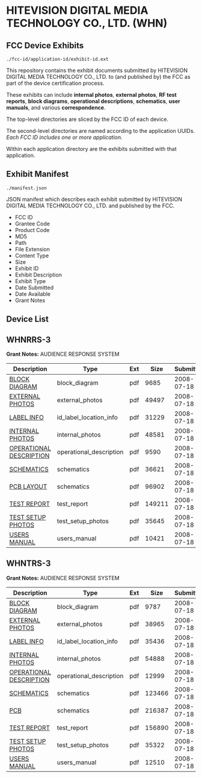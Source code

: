 # HITEVISION DIGITAL MEDIA TECHNOLOGY CO., LTD. (WHN)
## FCC Device Exhibits

```
./fcc-id/application-id/exhibit-id.ext
```

This repository contains the exhibit documents submitted by HITEVISION DIGITAL MEDIA TECHNOLOGY CO., LTD. to (and published by) the FCC as part of the device certification process.

These exhibits can include **internal photos**, **external photos**, **RF test reports**, **block diagrams**, **operational descriptions**, **schematics**, **user manuals**, and various **correspondence**.

The top-level directories are sliced by the FCC ID of each device.

The second-level directories are named according to the application UUIDs. *Each FCC ID includes one or more application.*

Within each application directory are the exhibits submitted with that application. 

## Exhibit Manifest

```
./manifest.json
```

JSON manifest which describes each exhibit submitted by HITEVISION DIGITAL MEDIA TECHNOLOGY CO., LTD. and published by the FCC.

- FCC ID
- Grantee Code
- Product Code
- MD5
- Path
- File Extension
- Content Type
- Size
- Exhibit ID
- Exhibit Description
- Exhibit Type
- Date Submitted
- Date Available
- Grant Notes

## Device List
## WHNRRS-3
**Grant Notes:** AUDIENCE RESPONSE SYSTEM

| Description | Type | Ext | Size | Submitted | Available |
| ----------- | ---- | --- | ---- | --------- | --------- |
| [BLOCK DIAGRAM](WHNRRS-3/29de632b274b73b38c925f5036de369b/972911.pdf) | block_diagram | pdf | 9685 | 2008-07-18 | 2008-07-18 |
| [EXTERNAL PHOTOS](WHNRRS-3/29de632b274b73b38c925f5036de369b/972914.pdf) | external_photos | pdf | 49497 | 2008-07-18 | 2008-07-18 |
| [LABEL INFO](WHNRRS-3/29de632b274b73b38c925f5036de369b/972918.pdf) | id_label_location_info | pdf | 31229 | 2008-07-18 | 2008-07-18 |
| [INTERNAL PHOTOS](WHNRRS-3/29de632b274b73b38c925f5036de369b/972915.pdf) | internal_photos | pdf | 48581 | 2008-07-18 | 2008-07-18 |
| [OPERATIONAL DESCRIPTION](WHNRRS-3/29de632b274b73b38c925f5036de369b/972913.pdf) | operational_description | pdf | 9590 | 2008-07-18 | 2008-07-18 |
| [SCHEMATICS](WHNRRS-3/29de632b274b73b38c925f5036de369b/972912.pdf) | schematics | pdf | 36621 | 2008-07-18 | 2008-07-18 |
| [PCB LAYOUT](WHNRRS-3/29de632b274b73b38c925f5036de369b/972917.pdf) | schematics | pdf | 96902 | 2008-07-18 | 2008-07-18 |
| [TEST REPORT](WHNRRS-3/29de632b274b73b38c925f5036de369b/972919.pdf) | test_report | pdf | 149211 | 2008-07-18 | 2008-07-18 |
| [TEST SETUP PHOTOS](WHNRRS-3/29de632b274b73b38c925f5036de369b/972920.pdf) | test_setup_photos | pdf | 35645 | 2008-07-18 | 2008-07-18 |
| [USERS MANUAL](WHNRRS-3/29de632b274b73b38c925f5036de369b/972916.pdf) | users_manual | pdf | 10421 | 2008-07-18 | 2008-07-18 |
## WHNTRS-3
**Grant Notes:** AUDIENCE RESPONSE SYSTEM

| Description | Type | Ext | Size | Submitted | Available |
| ----------- | ---- | --- | ---- | --------- | --------- |
| [BLOCK DIAGRAM](WHNTRS-3/24ca3db2b5d7b9837508df845c01043c/972924.pdf) | block_diagram | pdf | 9787 | 2008-07-18 | 2008-07-18 |
| [EXTERNAL PHOTOS](WHNTRS-3/24ca3db2b5d7b9837508df845c01043c/972927.pdf) | external_photos | pdf | 38965 | 2008-07-18 | 2008-07-18 |
| [LABEL INFO](WHNTRS-3/24ca3db2b5d7b9837508df845c01043c/972921.pdf) | id_label_location_info | pdf | 35436 | 2008-07-18 | 2008-07-18 |
| [INTERNAL PHOTOS](WHNTRS-3/24ca3db2b5d7b9837508df845c01043c/972928.pdf) | internal_photos | pdf | 54888 | 2008-07-18 | 2008-07-18 |
| [OPERATIONAL DESCRIPTION](WHNTRS-3/24ca3db2b5d7b9837508df845c01043c/972926.pdf) | operational_description | pdf | 12999 | 2008-07-18 | 2008-07-18 |
| [SCHEMATICS](WHNTRS-3/24ca3db2b5d7b9837508df845c01043c/972925.pdf) | schematics | pdf | 123466 | 2008-07-18 | 2008-07-18 |
| [PCB](WHNTRS-3/24ca3db2b5d7b9837508df845c01043c/972930.pdf) | schematics | pdf | 216387 | 2008-07-18 | 2008-07-18 |
| [TEST REPORT](WHNTRS-3/24ca3db2b5d7b9837508df845c01043c/972922.pdf) | test_report | pdf | 156890 | 2008-07-18 | 2008-07-18 |
| [TEST SETUP PHOTOS](WHNTRS-3/24ca3db2b5d7b9837508df845c01043c/972923.pdf) | test_setup_photos | pdf | 35322 | 2008-07-18 | 2008-07-18 |
| [USERS MANUAL](WHNTRS-3/24ca3db2b5d7b9837508df845c01043c/972929.pdf) | users_manual | pdf | 12510 | 2008-07-18 | 2008-07-18 |
